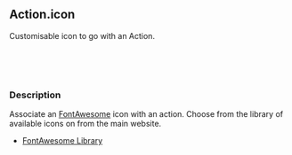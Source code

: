 ## Action.icon

Customisable icon to go with an Action.

<br>
<br>
<br>

### Description

Associate an [FontAwesome][ai] icon with an action. Choose from the library of available icons on from the main website.

- [FontAwesome Library][ai]

[ai]: http://fortawesome.github.io/Font-Awesome/icons